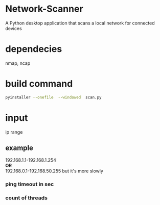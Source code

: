 # Network-Scanner
A Python desktop application that scans a local network for connected devices

# dependecies
nmap, ncap

# build command
``` bash
pyinstaller --onefile  --windowed  scan.py
```


# input
ip range
## example

192.168.1.1-192.168.1.254 \
**OR** \
192.168.0.1-192.168.50.255 but it's more slowly

### ping timeout in sec 

### count of threads


